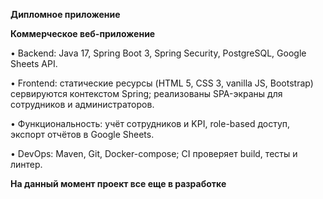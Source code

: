 **Дипломное приложение**

**Коммерческое веб-приложение**

• Backend: Java 17, Spring Boot 3, Spring Security, PostgreSQL, Google
Sheets API.

• Frontend: статические ресурсы (HTML 5, CSS 3, vanilla JS, Bootstrap)
сервируются контекстом Spring; реализованы SPA-экраны для
сотрудников и администраторов.

• Функциональность: учёт сотрудников и KPI, role-based доступ,
экспорт отчётов в Google Sheets.

• DevOps: Maven, Git, Docker-compose; CI проверяет build, тесты и
линтер.

**На данный момент проект все еще в разработке**
